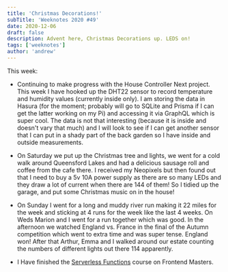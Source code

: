 ```yaml
---
title: 'Christmas Decorations!'
subTitle: 'Weeknotes 2020 #49'
date: 2020-12-06
draft: false
description: Advent here, Christmas Decorations up. LEDS on!
tags: ['weeknotes']
author: 'andrew'
---
```


This week:

-   Continuing to make progress with the House Controller Next project. This week I have hooked up the DHT22 sensor to record temperature and humidity values (currently inside only). I am storing the data in Hasura (for the moment; probably will go to SQLite and Prisma if I can get the latter working on my Pi) and accessing it via GraphQL which is super cool. The data is not that interesting (because it is inside and doesn't vary that much) and I will look to see if I can get another sensor that I can put in a shady part of the back garden so I have inside and outside measurements.

-   On Saturday we put up the Christmas tree and lights, we went for a cold walk around Queensford Lakes and had a delicious sausage roll and coffee from the cafe there. I received my Neopixels but then found out that I need to buy a 5v 10A power supply as there are so many LEDs and they draw a lot of current when there are 144 of them! So I tidied up the garage, and put some Christmas music on in the house!

-   On Sunday I went for a long and muddy river run making it 22 miles for the week and sticking at 4 runs for the week like the last 4 weeks. On Weds Marion and I went for a run together which was good. In the afternoon we watched England vs. France in the final of the Autumn competition which went to extra time and was super tense. England won! After that Arthur, Emma and I walked around our estate counting the numbers of different lights out there 114 apparently.

-   I Have finished the [Serverless Functions](https://frontendmasters.com/courses/serverless-functions) course on Frontend Masters.

